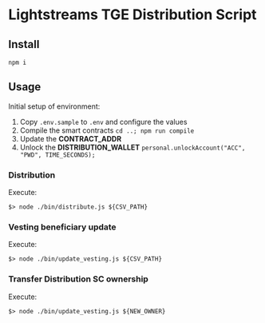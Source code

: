 # Lightstreams TGE Distribution Script

## Install

```
npm i
```

## Usage


Initial setup of environment:
1. Copy `.env.sample` to `.env` and configure the values
1. Compile the smart contracts `cd ..; npm run compile`
1. Update the **CONTRACT_ADDR**
1. Unlock the **DISTRIBUTION_WALLET** `personal.unlockAccount("ACC", "PWD", TIME_SECONDS);`

### Distribution

Execute:
```
$> node ./bin/distribute.js ${CSV_PATH}
```

### Vesting beneficiary update

Execute:
```
$> node ./bin/update_vesting.js ${CSV_PATH}
```

### Transfer Distribution SC ownership

Execute:
```
$> node ./bin/update_vesting.js ${NEW_OWNER}
```